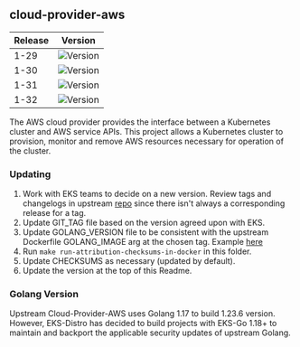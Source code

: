 ## **cloud-provider-aws**
| Release | Version                                                       |
|---------|---------------------------------------------------------------|
| 1-29    | ![Version](https://img.shields.io/badge/version-v1.29.6-blue) |
| 1-30    | ![Version](https://img.shields.io/badge/version-v1.30.7-blue) |
| 1-31    | ![Version](https://img.shields.io/badge/version-v1.31.5-blue) |
| 1-32    | ![Version](https://img.shields.io/badge/version-v1.32.0-blue) |

The AWS cloud provider provides the interface between a Kubernetes cluster and AWS service APIs. This project allows a Kubernetes cluster to provision, monitor and remove AWS resources necessary for operation of the cluster.

### Updating
1. Work with EKS teams to decide on a new version. Review tags and changelogs in upstream [repo](https://github.com/kubernetes/cloud-provider-aws) since there isn't always a corresponding release for a tag.
2. Update GIT_TAG file based on the version agreed upon with EKS.
3. Update GOLANG_VERSION file to be consistent with the upstream Dockerfile GOLANG_IMAGE arg at the chosen tag. Example [here](https://github.com/kubernetes/cloud-provider-aws/blob/master/Dockerfile#L17)
4. Run `make run-attribution-checksums-in-docker` in this folder.
5. Update CHECKSUMS as necessary (updated by default).
6. Update the version at the top of this Readme.

### Golang Version

Upstream Cloud-Provider-AWS uses Golang 1.17 to build 1.23.6 version. However, EKS-Distro has decided to build
projects with EKS-Go 1.18+ to maintain and backport the applicable security updates of upstream Golang.
